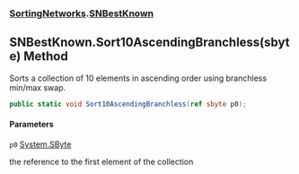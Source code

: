 ### [SortingNetworks](SortingNetworks.md 'SortingNetworks').[SNBestKnown](SortingNetworks.SNBestKnown.md 'SortingNetworks.SNBestKnown')

## SNBestKnown.Sort10AscendingBranchless(sbyte) Method

Sorts a collection of 10 elements in ascending order using branchless min/max swap.

```csharp
public static void Sort10AscendingBranchless(ref sbyte p0);
```
#### Parameters

<a name='SortingNetworks.SNBestKnown.Sort10AscendingBranchless(sbyte).p0'></a>

`p0` [System.SByte](https://docs.microsoft.com/en-us/dotnet/api/System.SByte 'System.SByte')

the reference to the first element of the collection
